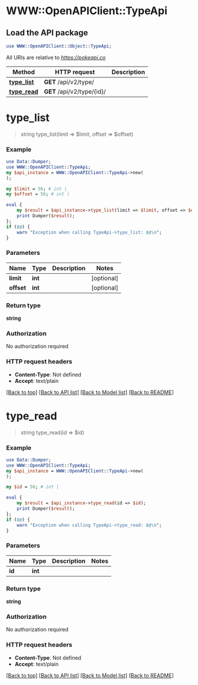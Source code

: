 # WWW::OpenAPIClient::TypeApi

## Load the API package
```perl
use WWW::OpenAPIClient::Object::TypeApi;
```

All URIs are relative to *https://pokeapi.co*

Method | HTTP request | Description
------------- | ------------- | -------------
[**type_list**](TypeApi.md#type_list) | **GET** /api/v2/type/ | 
[**type_read**](TypeApi.md#type_read) | **GET** /api/v2/type/{id}/ | 


# **type_list**
> string type_list(limit => $limit, offset => $offset)



### Example
```perl
use Data::Dumper;
use WWW::OpenAPIClient::TypeApi;
my $api_instance = WWW::OpenAPIClient::TypeApi->new(
);

my $limit = 56; # int | 
my $offset = 56; # int | 

eval {
    my $result = $api_instance->type_list(limit => $limit, offset => $offset);
    print Dumper($result);
};
if ($@) {
    warn "Exception when calling TypeApi->type_list: $@\n";
}
```

### Parameters

Name | Type | Description  | Notes
------------- | ------------- | ------------- | -------------
 **limit** | **int**|  | [optional] 
 **offset** | **int**|  | [optional] 

### Return type

**string**

### Authorization

No authorization required

### HTTP request headers

 - **Content-Type**: Not defined
 - **Accept**: text/plain

[[Back to top]](#) [[Back to API list]](../README.md#documentation-for-api-endpoints) [[Back to Model list]](../README.md#documentation-for-models) [[Back to README]](../README.md)

# **type_read**
> string type_read(id => $id)



### Example
```perl
use Data::Dumper;
use WWW::OpenAPIClient::TypeApi;
my $api_instance = WWW::OpenAPIClient::TypeApi->new(
);

my $id = 56; # int | 

eval {
    my $result = $api_instance->type_read(id => $id);
    print Dumper($result);
};
if ($@) {
    warn "Exception when calling TypeApi->type_read: $@\n";
}
```

### Parameters

Name | Type | Description  | Notes
------------- | ------------- | ------------- | -------------
 **id** | **int**|  | 

### Return type

**string**

### Authorization

No authorization required

### HTTP request headers

 - **Content-Type**: Not defined
 - **Accept**: text/plain

[[Back to top]](#) [[Back to API list]](../README.md#documentation-for-api-endpoints) [[Back to Model list]](../README.md#documentation-for-models) [[Back to README]](../README.md)

